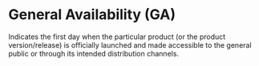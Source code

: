# General Availability (GA)
Indicates the first day when the particular product (or the product version/release) is officially launched and made accessible to the general public or through its intended distribution channels.
